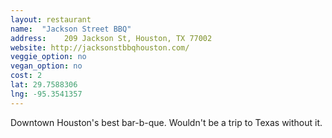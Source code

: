 ```yaml
---
layout: restaurant
name:  "Jackson Street BBQ"
address: 	209 Jackson St, Houston, TX 77002
website: http://jacksonstbbqhouston.com/
veggie_option: no
vegan_option: no
cost: 2
lat: 29.7588306
lng: -95.3541357
---
```


Downtown Houston's best bar-b-que. Wouldn't be a trip to Texas without it.
